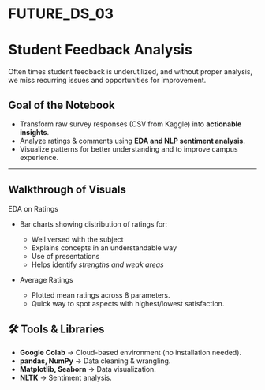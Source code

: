 # FUTURE_DS_03
# Student Feedback Analysis 
Often times student feedback is underutilized, and without proper analysis, we miss recurring issues and opportunities for improvement. 

## Goal of the Notebook
- Transform raw survey responses (CSV from Kaggle) into **actionable insights**.
- Analyze ratings & comments using **EDA and NLP sentiment analysis**.
- Visualize patterns for better understanding and to improve campus experience.

---

## Walkthrough of Visuals
EDA on Ratings
- Bar charts showing distribution of ratings for:
     - Well versed with the subject
     - Explains concepts in an understandable way
     - Use of presentations
     - Helps identify *strengths and weak areas*

- Average Ratings
   - Plotted mean ratings across 8 parameters.
   - Quick way to spot aspects with highest/lowest satisfaction.


## 🛠 Tools & Libraries
- **Google Colab** → Cloud-based environment (no installation needed).
- **pandas, NumPy** → Data cleaning & wrangling.
- **Matplotlib, Seaborn** → Data visualization.
- **NLTK** → Sentiment analysis.
